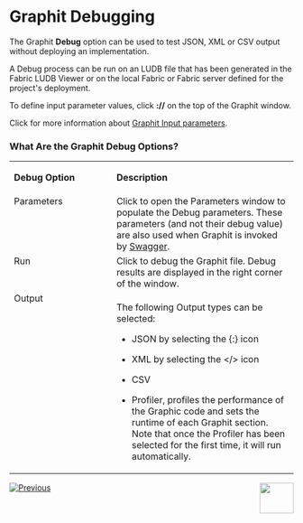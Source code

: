 # Graphit Debugging

The Graphit **Debug** option can be used to test JSON, XML or CSV output without deploying an implementation. 

A Debug process can be run on an LUDB file that has been generated in the Fabric LUDB Viewer or on the local Fabric or Fabric server defined for the project's deployment.

To define input parameter values, click **://** on the top of the Graphit window.

Click for more information about [Graphit Input parameters](/articles/15_web_services_and_graphit/17_Graphit/06_using_graphit_files_with_parameters.md).

### What Are the Graphit Debug Options?   
<table>
<tbody>
<tr>
<td valign="top" width="300pxl">
<p><strong>Debug Option</strong></p>
</td>
<td valign="top" width="600pxl">
<p><strong>Description</strong></p>
</td>
</tr>
<tr>
<td valign="top" width="300pxl">Parameters</td>
<td valign="top" width="600pxl">Click to open the Parameters window to populate the Debug parameters. These parameters (and not their debug value) are also used when Graphit is invoked by <a href="/articles/15_web_services_and_graphit/09_swagger.md">Swagger</a>.
  
</tr>
<tr>
<td valign="top" width="300pxl">Run</td>
<td valign="top" width="600pxl">Click to debug the Graphit file. Debug results are displayed in the right corner of the window.</td>
</tr>
<tr>
<td valign="top" width="300pxl">Output</td>
<td valign="top" width="600pxl">
<p>The following Output types can be selected:  

-  JSON by selecting the {:} icon

-  XML  by selecting the </> icon

-  CSV  

-  Profiler, profiles the performance of the Graphic code and sets the runtime of each Graphit section. Note that once the Profiler has been selected for the first time, it will run automatically.

</p>
</td>
</tr>
</tbody>
</table>



[![Previous](/articles/images/Previous.png)](/articles/15_web_services_and_graphit/17_Graphit/04_graphit_node_properties.md)[<img align="right" width="60" height="54" src="/articles/images/Next.png">](/articles/15_web_services_and_graphit/17_Graphit/06_using_graphit_files_with_parameters.md)


